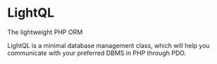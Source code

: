 # LightQL

The lightweight PHP ORM

LightQL is a minimal database management class, which will help you communicate with
your preferred DBMS in PHP through PDO.